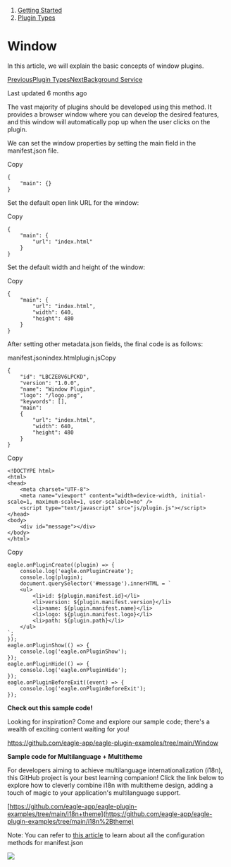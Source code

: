 1. [Getting Started](/plugin-api/get-started)
3. [Plugin Types](/plugin-api/get-started/plugin-types)
# Window

In this article, we will explain the basic concepts of window plugins.

[PreviousPlugin Types](/plugin-api/get-started/plugin-types)[NextBackground Service](/plugin-api/get-started/plugin-types/service)

Last updated 6 months ago

The vast majority of plugins should be developed using this method. It provides a browser window where you can develop the desired features, and this window will automatically pop up when the user clicks on the plugin.

We can set the window properties by setting the main field in the manifest.json file.

Copy
```
{
    "main": {}
}
```

Set the default open link URL for the window:

Copy
```
{
    "main": {
        "url": "index.html"
    }
}
```

Set the default width and height of the window:

Copy
```
{
    "main": {
        "url": "index.html",
        "width": 640,
        "height": 480
    }
}
```

After setting other metadata.json fields, the final code is as follows:

manifest.jsonindex.htmlplugin.jsCopy
```
{
    "id": "LBCZE8V6LPCKD",
    "version": "1.0.0",
    "name": "Window Plugin",
    "logo": "/logo.png",
    "keywords": [],
    "main":
    {
        "url": "index.html",
        "width": 640,
        "height": 480
    }
}
```
Copy
```
<!DOCTYPE html>
<html>
<head>
    <meta charset="UTF-8">
    <meta name="viewport" content="width=device-width, initial-scale=1, maximum-scale=1, user-scalable=no" />
    <script type="text/javascript" src="js/plugin.js"></script>
</head>
<body>
    <div id="message"></div>
</body>
</html>
```
Copy
```
eagle.onPluginCreate((plugin) => {
    console.log('eagle.onPluginCreate');
    console.log(plugin);
    document.querySelector('#message').innerHTML = `
    <ul>
        <li>id: ${plugin.manifest.id}</li>
        <li>version: ${plugin.manifest.version}</li>
        <li>name: ${plugin.manifest.name}</li>
        <li>logo: ${plugin.manifest.logo}</li>
        <li>path: ${plugin.path}</li>
    </ul>
`;
});
eagle.onPluginShow(() => {
    console.log('eagle.onPluginShow');
});
eagle.onPluginHide(() => {
    console.log('eagle.onPluginHide');
});
eagle.onPluginBeforeExit((event) => {
    console.log('eagle.onPluginBeforeExit');
});
```

**Check out this sample code!**

Looking for inspiration? Come and explore our sample code; there's a wealth of exciting content waiting for you!

<https://github.com/eagle-app/eagle-plugin-examples/tree/main/Window>

**Sample code for Multilanguage + Multitheme**

For developers aiming to achieve multilanguage internationalization (i18n), this GitHub project is your best learning companion! Click the link below to explore how to cleverly combine i18n with multitheme design, adding a touch of magic to your application's multilanguage support.

[https://github.com/eagle-app/eagle-plugin-examples/tree/main/i18n+theme](https://github.com/eagle-app/eagle-plugin-examples/tree/main/i18n%2Btheme)

Note: You can refer to [this article](/plugin-api/tutorial/manifest) to learn about all the configuration methods for manifest.json

![](https://developer.eagle.cool/~gitbook/image?url=https%3A%2F%2F1590693372-files.gitbook.io%2F%7E%2Ffiles%2Fv0%2Fb%2Fgitbook-x-prod.appspot.com%2Fo%2Fspaces%252F8ag8XBIM3olHOU7WmBBx%252Fuploads%252Fgit-blob-b8d618997d0dc7e53df2a4b775bb0f4d21e25ed9%252Fimage%2520%281%29.png%3Falt%3Dmedia&width=768&dpr=4&quality=100&sign=7eaa53c9&sv=2)